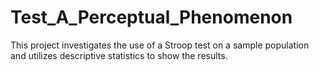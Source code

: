 # Test_A_Perceptual_Phenomenon
This project investigates the use of a Stroop test on a sample population and utilizes descriptive statistics to show the results.
